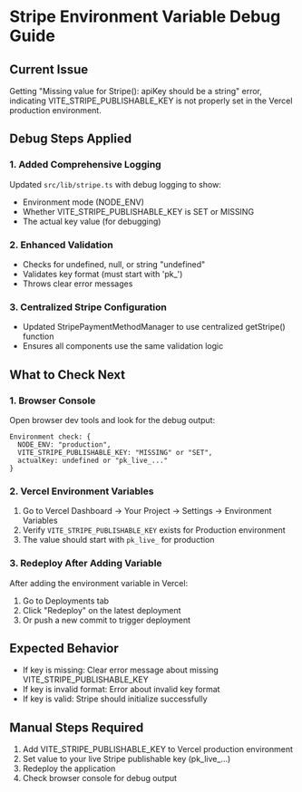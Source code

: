 # Stripe Environment Variable Debug Guide

## Current Issue
Getting "Missing value for Stripe(): apiKey should be a string" error, indicating VITE_STRIPE_PUBLISHABLE_KEY is not properly set in the Vercel production environment.

## Debug Steps Applied

### 1. Added Comprehensive Logging
Updated `src/lib/stripe.ts` with debug logging to show:
- Environment mode (NODE_ENV)
- Whether VITE_STRIPE_PUBLISHABLE_KEY is SET or MISSING
- The actual key value (for debugging)

### 2. Enhanced Validation
- Checks for undefined, null, or string "undefined"
- Validates key format (must start with 'pk_')
- Throws clear error messages

### 3. Centralized Stripe Configuration
- Updated StripePaymentMethodManager to use centralized getStripe() function
- Ensures all components use the same validation logic

## What to Check Next

### 1. Browser Console
Open browser dev tools and look for the debug output:
```
Environment check: {
  NODE_ENV: "production",
  VITE_STRIPE_PUBLISHABLE_KEY: "MISSING" or "SET",
  actualKey: undefined or "pk_live_..."
}
```

### 2. Vercel Environment Variables
1. Go to Vercel Dashboard → Your Project → Settings → Environment Variables
2. Verify `VITE_STRIPE_PUBLISHABLE_KEY` exists for Production environment
3. The value should start with `pk_live_` for production

### 3. Redeploy After Adding Variable
After adding the environment variable in Vercel:
1. Go to Deployments tab
2. Click "Redeploy" on the latest deployment
3. Or push a new commit to trigger deployment

## Expected Behavior
- If key is missing: Clear error message about missing VITE_STRIPE_PUBLISHABLE_KEY
- If key is invalid format: Error about invalid key format
- If key is valid: Stripe should initialize successfully

## Manual Steps Required
1. Add VITE_STRIPE_PUBLISHABLE_KEY to Vercel production environment
2. Set value to your live Stripe publishable key (pk_live_...)
3. Redeploy the application
4. Check browser console for debug output